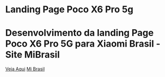 # Landing Page Poco X6 Pro 5g
# Desenvolvimento da landing Page Poco X6 Pro 5G para Xiaomi Brasil - Site MiBrasil
 <a href="https://herbertis.github.io/poco-x6-pro-5g/" target="_blank">Veja Aqui</a>
 <a href="https://www.mibrasil.com.br/smartphone-poco-x6-pro-5g-br-tela-6-67-120hz-8-256gb-cinza-prin-p5173" target="_blank">Mi Brasil</a> 
